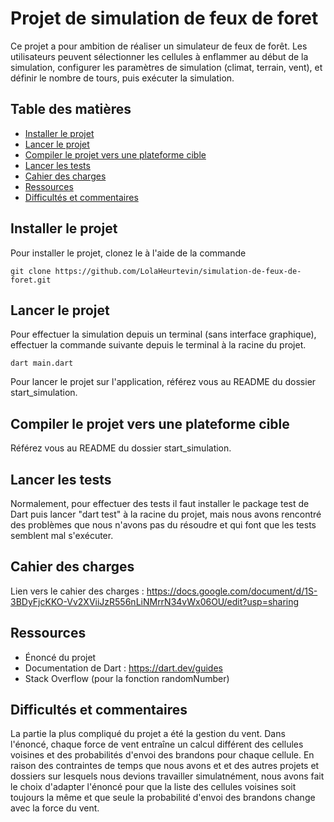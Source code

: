 # Projet de simulation de feux de foret

Ce projet a pour ambition de réaliser un simulateur de feux de forêt. Les utilisateurs peuvent sélectionner les cellules à enflammer au début de la simulation, configurer les paramètres de simulation (climat, terrain, vent), et définir le nombre de tours, puis exécuter la simulation.

## Table des matières
- [Installer le projet](##installer-le-projet)
- [Lancer le projet](##lancer-le-projet)
- [Compiler le projet vers une plateforme cible](##compiler-le-projet-vers-une-plateforme-cible)
- [Lancer les tests](##lancer-les-tests)
- [Cahier des charges](##cahier-des-charges)
- [Ressources](##ressources)
- [Difficultés et commentaires](##difficultes-et-commentaires)

## Installer le projet

Pour installer le projet, clonez le à l'aide de la commande 

~~~
git clone https://github.com/LolaHeurtevin/simulation-de-feux-de-foret.git
~~~

## Lancer le projet

Pour effectuer la simulation depuis un terminal (sans interface graphique), effectuer la commande suivante depuis le terminal à la racine du projet.
 
~~~
dart main.dart
~~~

Pour lancer le projet sur l'application, référez vous au README du dossier start_simulation.

## Compiler le projet vers une plateforme cible

Référez vous au README du dossier start_simulation.

## Lancer les tests

Normalement, pour effectuer des tests il faut installer le package test de Dart puis lancer "dart test" à la racine du projet, mais nous avons rencontré des problèmes que nous n'avons pas du résoudre et qui font que les tests semblent mal s'exécuter.

## Cahier des charges

Lien vers le cahier des charges : https://docs.google.com/document/d/1S-3BDyFjcKKO-Vv2XViiJzR556nLiNMrrN34vWx06OU/edit?usp=sharing

## Ressources

- Énoncé du projet
- Documentation de Dart : https://dart.dev/guides
- Stack Overflow (pour la fonction randomNumber)

## Difficultés et commentaires

La partie la plus compliqué du projet a été la gestion du vent. Dans l'énoncé, chaque force de vent entraîne un calcul différent des cellules voisines et des probabilités d'envoi des brandons pour chaque cellule. En raison des contraintes de temps que nous avons et et des autres projets et dossiers sur lesquels nous devions travailler simulatnément, nous avons fait le choix d'adapter l'énoncé pour que la liste des cellules voisines soit toujours la même et que seule la probabilité d'envoi des brandons change avec la force du vent.